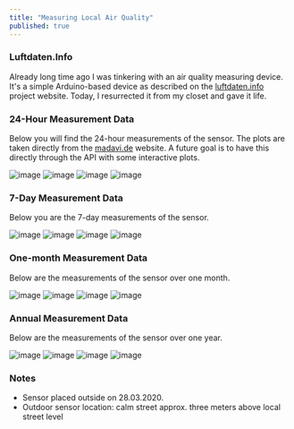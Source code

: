 ```yaml
---
title: "Measuring Local Air Quality"
published: true
---
```


### Luftdaten.Info

Already long time ago I was tinkering with an air quality measuring device. It's a simple Arduino-based device as described on the [luftdaten.info](https://luftdaten.info/) project website. Today, I resurrected it from my closet and gave it life.

### 24-Hour Measurement Data

Below you will find the 24-hour measurements of the sensor. The plots are taken directly from the [madavi.de](https://www.madavi.de) website. A future goal is to have this directly through the API with some interactive plots.

![image](https://www.madavi.de/sensor/images/sensor-esp8266-2634858-dht-1-day.png)
![image](https://www.madavi.de/sensor/images/sensor-esp8266-2634858-dht-25-day.png)
![image](https://www.madavi.de/sensor/images/sensor-esp8266-2634858-sds011-1-day.png)
![image](https://www.madavi.de/sensor/images/sensor-esp8266-2634858-sds011-25-day.png)

### 7-Day Measurement Data

Below you are the 7-day measurements of the sensor.

![image](https://www.madavi.de/sensor/images/sensor-esp8266-2634858-dht-1-week.png)
![image](https://www.madavi.de/sensor/images/sensor-esp8266-2634858-dht-25-week.png)
![image](https://www.madavi.de/sensor/images/sensor-esp8266-2634858-sds011-1-week.png)
![image](https://www.madavi.de/sensor/images/sensor-esp8266-2634858-sds011-25-week.png)

### One-month Measurement Data

Below are the measurements of the sensor over one month.

![image](https://www.madavi.de/sensor/images/sensor-esp8266-2634858-dht-1-month.png)
![image](https://www.madavi.de/sensor/images/sensor-esp8266-2634858-dht-25-month.png)
![image](https://www.madavi.de/sensor/images/sensor-esp8266-2634858-sds011-1-month.png)
![image](https://www.madavi.de/sensor/images/sensor-esp8266-2634858-sds011-25-month.png)

### Annual Measurement Data

Below are the measurements of the sensor over one year.

![image](https://www.madavi.de/sensor/images/sensor-esp8266-2634858-dht-1-year.png)
![image](https://www.madavi.de/sensor/images/sensor-esp8266-2634858-dht-25-year.png)
![image](https://www.madavi.de/sensor/images/sensor-esp8266-2634858-sds011-1-year.png)
![image](https://www.madavi.de/sensor/images/sensor-esp8266-2634858-sds011-25-year.png)

### Notes

- Sensor placed outside on 28.03.2020. 
- Outdoor sensor location: calm street approx. three meters above local street level
